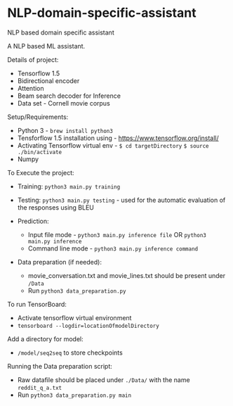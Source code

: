 # NLP-domain-specific-assistant
NLP based domain specific assistant

A NLP based ML assistant.

Details of project:

  - Tensorflow 1.5
  - Bidirectional encoder
  - Attention
  - Beam search decoder for Inference
  - Data set - Cornell movie corpus

Setup/Requirements:

  - Python 3 - `brew install python3`
  - Tensforflow 1.5 installation using - https://www.tensorflow.org/install/
  - Activating Tensorflow virtual env -
      `$ cd targetDirectory`
      `$ source ./bin/activate`
  - Numpy

To Execute the project:

  - Training: `python3 main.py training`
  - Testing: `python3 main.py testing` - used for the automatic evaluation of the responses using BLEU
  - Prediction:
    - Input file mode - `python3 main.py inference file` OR `python3 main.py inference`
    - Command line mode - `python3 main.py inference command`
    
   - Data preparation (if needed): 
      - movie_conversation.txt and movie_lines.txt should be present under `/Data`
      - Run `python3 data_preparation.py`

To run TensorBoard:

  - Activate tensorflow virtual environment
  - `tensorboard --logdir=locationOfmodelDirectory`


Add a directory for model:
  - `/model/seq2seq` to store checkpoints

Running the Data preparation script:
  - Raw datafile should be placed under `./Data/` with the name `reddit_q_a.txt`
  - Run `python3 data_preparation.py main`